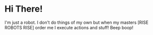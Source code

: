 # Hi There!

I'm just a robot. I don't do things of my own but when my masters [RISE ROBOTS RISE] order me I execute actions and stuff! Beep boop!
